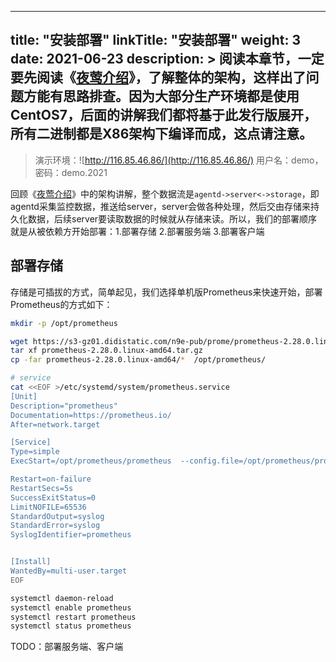 
---
title: "安装部署"
linkTitle: "安装部署"
weight: 3
date: 2021-06-23
description: >
  阅读本章节，一定要先阅读《[夜莺介绍](/docs/intro/)》，了解整体的架构，这样出了问题方能有思路排查。因为大部分生产环境都是使用CentOS7，后面的讲解我们都将基于此发行版展开，所有二进制都是X86架构下编译而成，这点请注意。
---

> 演示环境：![http://116.85.46.86/](http://116.85.46.86/) 用户名：demo，密码：demo.2021

回顾《[夜莺介绍](/docs/intro/)》中的架构讲解，整个数据流是`agentd->server<->storage`，即agentd采集监控数据，推送给server，server会做各种处理，然后交由存储来持久化数据，后续server要读取数据的时候就从存储来读。所以，我们的部署顺序就是从被依赖方开始部署：1.部署存储 2.部署服务端 3.部署客户端

## 部署存储

存储是可插拔的方式，简单起见，我们选择单机版Prometheus来快速开始，部署Prometheus的方式如下：

```bash
mkdir -p /opt/prometheus

wget https://s3-gz01.didistatic.com/n9e-pub/prome/prometheus-2.28.0.linux-amd64.tar.gz -O prometheus-2.28.0.linux-amd64.tar.gz
tar xf prometheus-2.28.0.linux-amd64.tar.gz
cp -far prometheus-2.28.0.linux-amd64/*  /opt/prometheus/

# service 
cat <<EOF >/etc/systemd/system/prometheus.service
[Unit]
Description="prometheus"
Documentation=https://prometheus.io/
After=network.target

[Service]
Type=simple
ExecStart=/opt/prometheus/prometheus  --config.file=/opt/prometheus/prometheus.yml --storage.tsdb.path=/opt/prometheus/data --web.enable-lifecycle --enable-feature=remote-write-receiver --query.lookback-delta=2m 

Restart=on-failure
RestartSecs=5s
SuccessExitStatus=0
LimitNOFILE=65536
StandardOutput=syslog
StandardError=syslog
SyslogIdentifier=prometheus


[Install]
WantedBy=multi-user.target
EOF

systemctl daemon-reload
systemctl enable prometheus
systemctl restart prometheus
systemctl status prometheus
```

TODO：部署服务端、客户端

<!-- ## 部署服务端

服务端依赖mysql数据库，请自行安装，v5版本的数据库表结构和之前的版本不兼容，所以没法复用之前版本的数据库，这点请注意。

#### 1. 下载安装包

```bash
mkdir -p /opt/n9e
cd /opt/n9e
wget xxx
tar zxf xxx
```

#### 2. 导入表结构

```
mysql -uroot -p < /opt/n9e/sql/n9e.sql
```

#### 3. 修改配置

服务端启动的时候会看etc目录下是否有server.local.yml，如果有就用，如果没有，再去找server.yml，即server.local.yml的优先级高于server.yml

```
cd /opt/n9e/etc
cp server.yml server.local.yml
# 修改server.local.yml中的数据库连接配置
# 默认配置的后端存储就是Prometheus，所以不用改动
```

#### 4. 启动进程

```
cd /opt/n9e
./n9e-server
```

上面的命令是启动了一个前台进程，如果起不来，程序崩溃，相关错误就会在命令行直接打出来，比较容易排错，如果命令行里的错误无法帮助定位问题，请查阅logs目录下的相关日志。如果前台进程启动发现一切正常，`Ctrl+C`停掉进程，重新通过nohup启动，扔到后台来运行：`nohup ./n9e-server &> server.log &` 当然，更好的方式是用systemd来托管，service文件可以在`etc/service`下找到。

下面就可以用浏览器访问服务端的端口（在服务端的yml配置中可以看到http的监听端口）进入系统了，系统启动的时候会默认初始化一个`root`账号，密码是`root.2020` 登录之后什么数据都没有，毕竟我们还没有部署采集程序，下一小节开始部署客户端采集程序。

## 部署客户端

压缩包里其实默认打了客户端的二进制和相关配置，直接`./n9e-agentd`即可在前台启动客户端做验证，如果一切正常，应该可以在WEB上看到本机上报的监控数据，资源管理页面里也可以看到这个资源信息。验证没问题就可以`Ctrl+C`停掉进程，然后用nohup正经启动了：`nohup ./n9e-agentd &> agentd.log &` 当然，更好的方式还是用systemd来托管，service文件可以在`etc/service`下找到。

如上，就完成了整个单机版的部署，如果想多监控几台机器，只需要把客户端相关文件打个包，拷贝到目标机器上，修改agentd.yml中的服务端地址，即可启动验证。具体要把哪些文件打包呢？参考下面的命令：

```
tar zcvf n9e-agentd.tar.gz n9e-agentd etc/agentd.yml service/n9e-agentd.service
```

OK，把n9e-agentd.tar.gz分发到你要监控的机器上，解包之后修改agentd.yml中的服务端连接地址（搜索endpoint关键字），即可启动测试。

 -->
